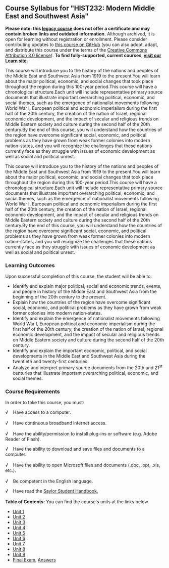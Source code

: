 Course Syllabus for "HIST232: Modern Middle East and Southwest Asia"
--------------------------------------------------------------------

**Please note: this [legacy course](https://sayloracademy.zendesk.com/hc/en-us/articles/206089967) does not offer a certificate and may contain 
broken links and outdated information.** Although archived, it is open 
for learning without registration or enrollment. Please consider contributing 
updates to [this course on GitHub](https://github.com/saylordotorg/course_hist232) 
(you can also adopt, adapt, and distribute this course under the terms of 
the [Creative Commons Attribution 3.0 license](http://creativecommons.org/licenses/by/3.0/)). **To find fully-supported, current courses, [visit our 
Learn site](https://learn.saylor.org).**

This course will introduce you to the history of the nations and peoples
of the Middle East and Southwest Asia from 1919 to the present.You will
learn about the major political, economic, and social changes that took
place throughout the region during this 100-year period.This course will
have a chronological structure.Each unit will include representative
primary source documents that illustrate important overarching
political, economic, and social themes, such as the emergence of
nationalist movements following World War I, European political and
economic imperialism during the first half of the 20th century, the
creation of the nation of Israel, regional economic development, and the
impact of secular and religious trends on Middle Eastern society and
culture during the second half of the 20th century.By the end of this
course, you will understand how the countries of the region have
overcome significant social, economic, and political problems as they
have grown from weak former colonies into modern nation-states, and you
will recognize the challenges that these nations currently face as they
struggle with issues of economic development as well as social and
political unrest.

This course will introduce you to the history of the nations and peoples
of the Middle East and Southwest Asia from 1919 to the present.You will
learn about the major political, economic, and social changes that took
place throughout the region during this 100-year period.This course will
have a chronological structure.Each unit will include representative
primary source documents that illustrate important overarching
political, economic, and social themes, such as the emergence of
nationalist movements following World War I, European political and
economic imperialism during the first half of the 20th century, the
creation of the nation of Israel, regional economic development, and the
impact of secular and religious trends on Middle Eastern society and
culture during the second half of the 20th century.By the end of this
course, you will understand how the countries of the region have
overcome significant social, economic, and political problems as they
have grown from weak former colonies into modern nation-states, and you
will recognize the challenges that these nations currently face as they
struggle with issues of economic development as well as social and
political unrest.

### Learning Outcomes

Upon successful completion of this course, the student will be able
to:  
  

-   Identify and explain major political, social and economic trends,
    events, and people in history of the Middle East and Southwest Asia
    from the beginning of the 20th century to the present.
-   Explain how the countries of the region have overcome significant
    social, economic, and political problems as they have grown from
    weak former colonies into modern nation-states.
-   Identify and explain the emergence of nationalist movements
    following World War I, European political and economic imperialism
    during the first half of the 20th century, the creation of the
    nation of Israel, regional economic development, and the impact of
    secular and religious trends on Middle Eastern society and culture
    during the second half of the 20th century.
-   Identify and explain the important economic, political, and social
    developments in the Middle East and Southwest Asia during the
    twentieth and twenty-first centuries.
-   Analyze and interpret primary source documents from the 20th and
    21<sup>st</sup> centuries that illustrate important overarching
    political, economic, and social themes.

### Course Requirements

In order to take this course, you must:  
  
 √    Have access to a computer.  
    
 √    Have continuous broadband internet access.  
    
 √    Have the ability/permission to install plug-ins or software (e.g.
Adobe Reader of Flash).  
  
 √    Have the ability to download and save files and documents to a
computer.  
    
 √    Have the ability to open Microsoft files and documents (.doc,
.ppt, .xls, etc.).  
    
 √    Be competent in the English language.  
  
 √    Have read the [Saylor Student
Handbook.](http://www.saylor.org/site/wp-content/uploads/2012/05/Saylor-StudentHandbook.pdf)  
    
**Table of Contents:** You can find the course's units at the links below.

- [Unit 1](https://legacy.saylor.org/hist232/Unit01/)
- [Unit 2](https://legacy.saylor.org/hist232/Unit02/)
- [Unit 3](https://legacy.saylor.org/hist232/Unit03/)
- [Unit 4](https://legacy.saylor.org/hist232/Unit04/)
- [Unit 5](https://legacy.saylor.org/hist232/Unit05/)
- [Unit 6](https://legacy.saylor.org/hist232/Unit06/)
- [Unit 7](https://legacy.saylor.org/hist232/Unit07/)
- [Unit 8](https://legacy.saylor.org/hist232/Unit08/)
- [Unit 9](https://legacy.saylor.org/hist232/Unit09/)
- [Final Exam](http://saylordotorg.github.io/LegacyExams/HIST/HIST232/HIST232-FinalExam.html), [Answers](http://saylordotorg.github.io/LegacyExams/HIST/HIST232/HIST232-FinalExam-Answers.html)
